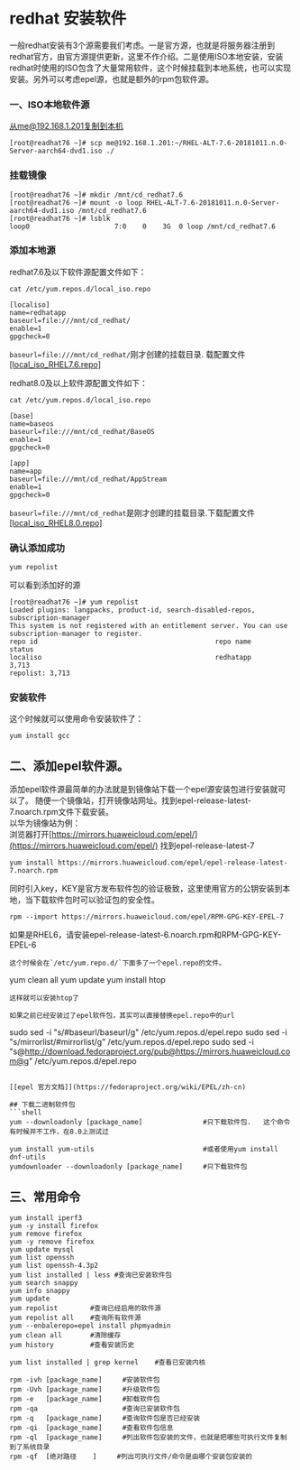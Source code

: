 redhat 安装软件
======================
一般redhat安装有3个源需要我们考虑。一是官方源，也就是将服务器注册到redhat官方，由官方源提供更新，这里不作介绍。二是使用ISO本地安装，安装redhat时使用的ISO包含了大量常用软件，这个时候挂载到本地系统，也可以实现安装。另外可以考虑epel源，也就是额外的rpm包软件源。


### 一、ISO本地软件源
从me@192.168.1.201复制到本机
```shell-session
[root@readhat76 ~]# scp me@192.168.1.201:~/RHEL-ALT-7.6-20181011.n.0-Server-aarch64-dvd1.iso ./
```
### 挂载镜像
```shell-session
[root@readhat76 ~]# mkdir /mnt/cd_redhat7.6
[root@readhat76 ~]# mount -o loop RHEL-ALT-7.6-20181011.n.0-Server-aarch64-dvd1.iso /mnt/cd_redhat7.6
[root@readhat76 ~]# lsblk
loop0                     7:0    0    3G  0 loop /mnt/cd_redhat7.6
```
### 添加本地源

redhat7.6及以下软件源配置文件如下：
```shell
cat /etc/yum.repos.d/local_iso.repo
```
```config
[localiso]
name=redhatapp
baseurl=file:///mnt/cd_redhat/
enable=1
gpgcheck=0
```
`baseurl=file:///mnt/cd_redhat/`刚才创建的挂载目录. 载配置文件[[local_iso_RHEL7.6.repo]](resources/local_iso_RHEL7.6.repo)


redhat8.0及以上软件源配置文件如下：
```shell
cat /etc/yum.repos.d/local_iso.repo
```
```config
[base]
name=baseos
baseurl=file:///mnt/cd_redhat/BaseOS
enable=1
gpgcheck=0

[app]
name=app
baseurl=file:///mnt/cd_redhat/AppStream
enable=1
gpgcheck=0
```
`baseurl=file:///mnt/cd_redhat`是刚才创建的挂载目录.下载配置文件[[local_iso_RHEL8.0.repo]](resources/local_iso_RHEL7.6.repo)

### 确认添加成功
```shell-session
yum repolist
```
可以看到添加好的源
```shell-session
[root@readhat76 ~]# yum repolist
Loaded plugins: langpacks, product-id, search-disabled-repos, subscription-manager
This system is not registered with an entitlement server. You can use subscription-manager to register.
repo id                                            repo name                                            status
localiso                                           redhatapp                                            3,713
repolist: 3,713
```

### 安装软件
这个时候就可以使用命令安装软件了：
```shell-session
yum install gcc
```
## 二、添加epel软件源。
添加epel软件源最简单的办法就是到镜像站下载一个epel源安装包进行安装就可以了。 随便一个镜像站，打开镜像站网址。找到epel-release-latest-7.noarch.rpm文件下载安装。  
以华为镜像站为例：  
浏览器打开[https://mirrors.huaweicloud.com/epel/](https://mirrors.huaweicloud.com/epel/) 找到epel-release-latest-7
```
yum install https://mirrors.huaweicloud.com/epel/epel-release-latest-7.noarch.rpm
```
同时引入key，KEY是官方发布软件包的验证极致，这里使用官方的公钥安装到本地，当下载软件包时可以验证包的安全性。
```
rpm --import https://mirrors.huaweicloud.com/epel/RPM-GPG-KEY-EPEL-7
```
如果是RHEL6，请安装epel-release-latest-6.noarch.rpm和RPM-GPG-KEY-EPEL-6

```
这个时候会在`/etc/yum.repo.d/`下面多了一个epel.repo的文件。
```
yum clean all
yum update
yum install htop
```
这样就可以安装htop了

如果之前已经安装过了epel软件包，其实可以直接替换epel.repo中的url
```
sudo sed -i "s/#baseurl/baseurl/g" /etc/yum.repos.d/epel.repo
sudo sed -i "s/mirrorlist/#mirrorlist/g" /etc/yum.repos.d/epel.repo
sudo sed -i "s@http://download.fedoraproject.org/pub@https://mirrors.huaweicloud.com@g" /etc/yum.repos.d/epel.repo
```

[[epel 官方文档]](https://fedoraproject.org/wiki/EPEL/zh-cn)

## 下载二进制软件包
```shell
yum --downloadonly [package_name]               #只下载软件包.   这个命令有时候并不工作，在8.0上测试过

yum install yum-utils                           #或者使用yum install dnf-utils
yumdownloader --downloadonly [package_name]     #只下载软件包
```


## 三、常用命令
```shell
yum install iperf3
yum -y install firefox
yum remove firefox
yum -y remove firefox
yum update mysql
yum list openssh
yum list openssh-4.3p2
yum list installed | less #查询已安装软件包
yum search snappy
yum info snappy
yum update
yum repolist        #查询已经启用的软件源
yum repolist all    #查询所有软件源
yum --enbalerepo=epel install phpmyadmin
yum clean all       #清除缓存
yum history         #查看安装历史

yum list installed | grep kernel	#查看已安装内核

rpm -ivh [package_name]     #安装软件包
rpm -Uvh [package_name]     #升级软件包
rpm -e   [package_name]     #卸载软件包
rpm -qa                     #查询已安装软件包
rpm -q   [package_name]     #查询软件包是否已经安装
rpm -qi  [package_name]     #查看软件包信息
rpm -ql  [package_name]     #列出软件包安装的文件，也就是把哪些可执行文件复制到了系统目录
rpm -qf  [绝对路径    ]     #列出可执行文件/命令是由哪个安装包安装的
```

